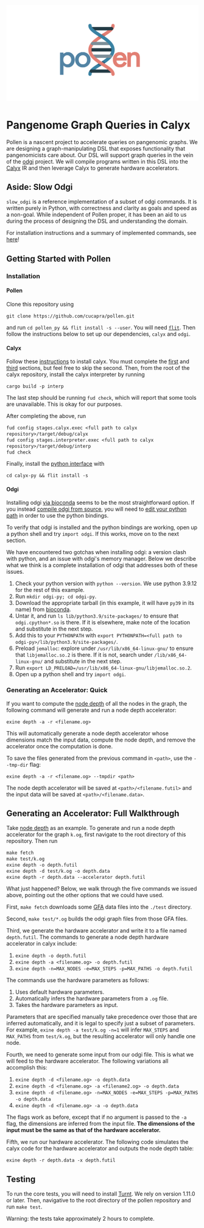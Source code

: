 <h1>
<p align="center">
<img src="https://github.com/cucapra/pollen/blob/main/pollen_icon_transparent.png">
</h1>

Pangenome Graph Queries in Calyx
================================

Pollen is a nascent project to accelerate queries on pangenomic graphs.
We are designing a graph-manipulating DSL that exposes functionality that pangenomicists care about.
Our DSL will support graph queries in the vein of the [odgi][] project.
We will compile programs written in this DSL into the [Calyx][] IR and then leverage Calyx to generate hardware accelerators.


Aside: Slow Odgi
----------------

`slow_odgi` is a reference implementation of a subset of odgi commands.
It is written purely in Python, with correctness and clarity as goals and speed as a non-goal.
While independent of Pollen proper, it has been an aid to us during the process of designing the DSL and understanding the domain.

For installation instructions and a summary of implemented commands, see [here](slow_odgi/)!


Getting Started with Pollen
---------------------------

### Installation


#### Pollen

Clone this repository using
```
git clone https://github.com/cucapra/pollen.git
```
and run `cd pollen_py && flit install -s --user`. You will need [`flit`][flit]. Then follow the instructions below to set up our dependencies, `calyx` and `odgi`.


#### Calyx

Follow these [instructions](https://docs.calyxir.org/) to install calyx. You must complete the [first](https://docs.calyxir.org/#compiler-installation) and [third](https://docs.calyxir.org/#installing-the-command-line-driver) sections, but feel free to skip the second. Then, from the root of the calyx repository, install the calyx interpreter by running 
```
cargo build -p interp
```

The last step should be running `fud check`, which will report that some tools are unavailable. This is okay for our purposes.

After completing the above, run
```
fud config stages.calyx.exec <full path to calyx repository>/target/debug/calyx
fud config stages.interpreter.exec <full path to calyx repository>/target/debug/interp
fud check
```

Finally, install the [python interface](https://docs.calyxir.org/calyx-py.html) with
```
cd calyx-py && flit install -s
```

#### Odgi

Installing odgi [via bioconda](https://odgi.readthedocs.io/en/latest/rst/installation.html#bioconda) seems to be the most straightforward option. If you instead [compile odgi from source](https://odgi.readthedocs.io/en/latest/rst/installation.html#building-from-source), you will need to [edit your python path](https://odgi.readthedocs.io/en/latest/rst/binding/usage.html) in order to use the python bindings.

To verify that odgi is installed and the python bindings are working, open up a python shell and try `import odgi`. If this works, move on to the next section.

We have encountered two gotchas when installing odgi: a version clash with python, and an issue with odgi's memory manager. Below we describe what we think is a complete installation of odgi that addresses both of these issues.

1. Check your python version with `python --version`. We use python 3.9.12 for the rest of this example.
2. Run `mkdir odgi-py; cd odgi-py`.
3. Download the appropriate tarball (in this example, it will have `py39` in its name) from [bioconda][].
4. Untar it, and run `ls lib/python3.9/site-packages/` to ensure that `odgi.cpython*.so` is there. If it is elsewhere, make note of the location and substitute in the next step.
5. Add this to your `PYTHONPATH` with `export PYTHONPATH=<full path to odgi-py>/lib/python3.9/site-packages/`.
6. Preload `jemalloc`: explore under `/usr/lib/x86_64-linux-gnu/` to ensure that `libjemalloc.so.2` is there. If it is not, search under `/lib/x86_64-linux-gnu/` and substitute in the next step.
7. Run `export LD_PRELOAD=/usr/lib/x86_64-linux-gnu/libjemalloc.so.2`.
8. Open up a python shell and try `import odgi`.

### Generating an Accelerator: Quick

If you want to compute the [node depth](https://pangenome.github.io/odgi.github.io/rst/commands/odgi_depth.html) of all the nodes in the graph, the following command will generate and run a node depth accelerator:
```
exine depth -a -r <filename.og>
```

This will automatically generate a node depth accelerator whose dimensions match the input data, compute the node depth, and remove the accelerator once the computation is done.

To save the files generated from the previous command in `<path>`, use the `--tmp-dir` flag:
```
exine depth -a -r <filename.og> --tmpdir <path>
```
The node depth accelerator will be saved at `<path>/<filename.futil>` and the input data will be saved at `<path>/<filename.data>`.


Generating an Accelerator: Full Walkthrough
-------------------------------------------

Take [node depth](https://pangenome.github.io/odgi.github.io/rst/commands/odgi_depth.html) as an example. To generate and run a node depth accelerator for the graph `k.og`, first navigate to the root directory of this repository. Then run
```
make fetch
make test/k.og
exine depth -o depth.futil
exine depth -d test/k.og -o depth.data
exine depth -r depth.data --accelerator depth.futil
```

What just happened? Below, we walk through the five commands we issued above, pointing out the other options that we could have used.

First, `make fetch` downloads some [GFA][] data files into the `./test` directory.

Second, `make test/*.og` builds the odgi graph files from those GFA files.

Third, we generate the hardware accelerator and write it to a file named `depth.futil`. The commands to generate a node depth hardware accelerator in calyx include:

1. `exine depth -o depth.futil`
2. `exine depth -a <filename.og> -o depth.futil`
3. `exine depth -n=MAX_NODES -e=MAX_STEPS -p=MAX_PATHS -o depth.futil`

The commands use the hardware parameters as follows:
1. Uses default hardware parameters.
2. Automatically infers the hardware parameters from a `.og` file.
3. Takes the hardware parameters as input.

Parameters that are specified manually take precedence over those that are inferred automatically, and it is legal to specify just a subset of parameters. For example, `exine depth -a test/k.og -n=1` will infer `MAX_STEPS` and `MAX_PATHS` from `test/k.og`, but the resulting accelerator will only handle one node.

Fourth, we need to generate some input from our odgi file. This is what we will feed to the hardware accelerator. The following variations all accomplish this:

1. `exine depth -d <filename.og> -o depth.data`
2. `exine depth -d <filename.og> -a <filename2.og> -o depth.data`
3. `exine depth -d <filename.og> -n=MAX_NODES -e=MAX_STEPS -p=MAX_PATHS -o depth.data`
4. `exine depth -d <filename.og> -a -o depth.data`

The flags work as before, except that if no argument is passed to the `-a` flag, the dimensions are inferred from the input file. **The dimensions of the input must be the same as that of the hardware accelerator.**

Fifth, we run our hardware accelerator. The following code simulates the calyx code for the hardware accelerator and outputs the node depth table:

```
exine depth -r depth.data -x depth.futil
```

Testing
-------

To run the core tests, you will need to install [Turnt][]. We rely on version 1.11.0 or later. Then, navigative to the root directory of the pollen repository and run `make test`.

Warning: the tests take approximately 2 hours to complete.

[calyx]: https://calyxir.org
[odgi]: https://odgi.readthedocs.io/en/latest/
[gfa]: https://github.com/lh3/gfatools/blob/master/doc/rGFA.md#the-reference-gfa-rgfa-format
[bioconda]: https://anaconda.org/bioconda/odgi/files
[flit]: https://flit.pypa.io/en/stable/
[turnt]: https://github.com/cucapra/turnt
